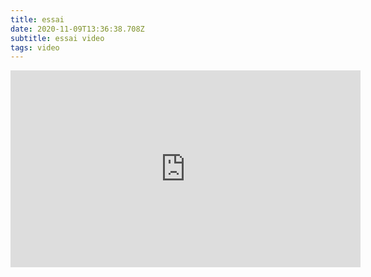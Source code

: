 ```yaml
---
title: essai
date: 2020-11-09T13:36:38.708Z
subtitle: essai video
tags: video
---
```



<iframe width="560" height="315" src="https://www.youtube.com/embed/KASAaq8Pl54" frameborder="0" allow="accelerometer; autoplay; clipboard-write; encrypted-media; gyroscope; picture-in-picture" allowfullscreen></iframe>